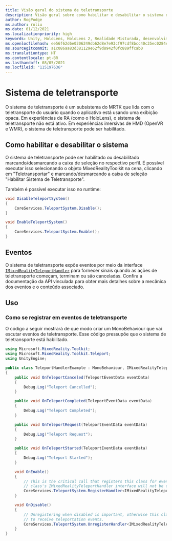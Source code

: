 ```yaml
---
title: Visão geral do sistema de teletransporte
description: Visão geral sobre como habilitar e desabilitar o sistema de teletransporte no MRTK
author: RogPodge
ms.author: roliu
ms.date: 01/12/2021
ms.localizationpriority: high
keywords: Unity, HoloLens, HoloLens 2, Realidade Misturada, desenvolvimento, MRTK, sistema de teletransporte,
ms.openlocfilehash: ee56f62d6e0206249db62d8e7e93cf97cdf8bcc40c35ec0284ebae319870f8ee
ms.sourcegitcommit: a1c086aa83d381129e62f9d8942f0fc889ffcab0
ms.translationtype: HT
ms.contentlocale: pt-BR
ms.lasthandoff: 08/05/2021
ms.locfileid: "115197636"
---
```

# <a name="teleport-system"></a>Sistema de teletransporte

O sistema de teletransporte é um subsistema do MRTK que lida com o teletransporte do usuário quando o aplicativo está usando uma exibição opaca. Em experiências de RA (como o HoloLens), o sistema de teletransporte não está ativo. Em experiências imersivas de HMD (OpenVR e WMR), o sistema de teletransporte pode ser habilitado.

## <a name="enabling-and-disabling"></a>Como habilitar e desabilitar o sistema

O sistema de teletransporte pode ser habilitado ou desabilitado marcando/desmarcando a caixa de seleção no respectivo perfil.
É possível executar isso selecionando o objeto MixedRealityToolkit na cena, clicando em "Teletransportar" e marcando/desmarcando a caixa de seleção "Habilitar Sistema de Teletransporte".

Também é possível executar isso no runtime:

```c#
void DisableTeleportSystem()
{
    CoreServices.TeleportSystem.Disable();
}

void EnableTeleportSystem()
{
    CoreServices.TeleportSystem.Enable();
}
```

## <a name="events"></a>Eventos

O sistema de teletransporte expõe eventos por meio da interface [`IMixedRealityTeleportHandler`](xref:Microsoft.MixedReality.Toolkit.Teleport.IMixedRealityTeleportHandler) para fornecer sinais quando as ações de teletransporte começam, terminam ou são canceladas.
Confira a documentação da API vinculada para obter mais detalhes sobre a mecânica dos eventos e o conteúdo associado.

## <a name="usage"></a>Uso

### <a name="how-to-register-for-teleportation-events"></a>Como se registrar em eventos de teletransporte

O código a seguir mostrará de que modo criar um MonoBehaviour que vai escutar eventos de teletransporte. Esse código pressupõe que o sistema de teletransporte está habilitado.

```c#
using Microsoft.MixedReality.Toolkit;
using Microsoft.MixedReality.Toolkit.Teleport;
using UnityEngine;

public class TeleportHandlerExample : MonoBehaviour, IMixedRealityTeleportHandler
{
    public void OnTeleportCanceled(TeleportEventData eventData)
    {
        Debug.Log("Teleport Cancelled");
    }

    public void OnTeleportCompleted(TeleportEventData eventData)
    {
        Debug.Log("Teleport Completed");
    }

    public void OnTeleportRequest(TeleportEventData eventData)
    {
        Debug.Log("Teleport Request");
    }

    public void OnTeleportStarted(TeleportEventData eventData)
    {
        Debug.Log("Teleport Started");
    }

    void OnEnable()
    {
        // This is the critical call that registers this class for events. Without this
        // class's IMixedRealityTeleportHandler interface will not be called.
        CoreServices.TeleportSystem.RegisterHandler<IMixedRealityTeleportHandler>(this);
    }

    void OnDisable()
    {
        // Unregistering when disabled is important, otherwise this class will continue
        // to receive teleportation events.
        CoreServices.TeleportSystem.UnregisterHandler<IMixedRealityTeleportHandler>(this);
    }
}
```
